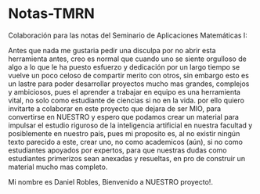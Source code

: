 # Notas-TMRN
Colaboración para las notas del Seminario de Aplicaciones Matemáticas I:

Antes que nada me gustaria pedir una disculpa por no abrir esta herramienta antes, creo es normal que cuando uno se siente orgulloso de algo a lo que le ha puesto esfuerzo y dedicación por un largo tiempo se vuelve un poco celoso de compartir merito con otros, sin embargo esto es un lastre para poder desarrollar proyectos mucho mas grandes, complejos y ambiciosos, pues el aprender a trabajar en equipo es una herramienta vital, no solo como estudiante de ciencias si no en la vida. por ello quiero invitarte a colaborar en este proyecto que dejara de ser MIO, para convertirse en NUESTRO y espero que podamos crear un material para impulsar el estudio riguroso de la inteligencia artificial en nuestra facultad y posiblemente en nuestro país, pues mi proposito es, al no existir ningún texto parecido a este, crear uno, no como academicos (aún), si no como estudiantes apoyados por expertos, para que nuestras dudas como estudiantes primerizos sean anexadas y resueltas, en pro de construir un material mucho mas completo.

Mi nombre es Daniel Robles, Bienvenido a NUESTRO proyecto!.
